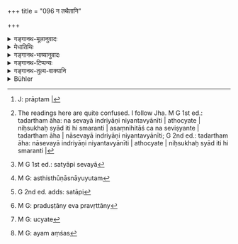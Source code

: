 +++
title = "096 न तथैतानि"

+++

<details><summary>गङ्गानथ-मूलानुवादः</summary>

These (organs), being contaminated with objects, are not capable of being subjugated by mere abstinence, as they are by ever present knowledge.—(90)
</details>

<details><summary>मेधातिथिः</summary>

[^२९०]:
     M G J all read: prajuṣṭāni; but Medh's commentary clearly presupposes praduṣṭāni

यद्य् एवम् अरण्यवास एव तर्हि प्राप्ते,[^२९१] न हि तत्र विषया संनिधीयन्ते । असंनिहिताश् च न सेविष्यन्ते । तदर्थम् आह- नासेवया इन्द्रियाणि नियन्तव्यानीति । निःसुखः स्यात् । अथ च स्मरन्ति- "न[^२९२] पूर्वाह्णमधंदिनापराह्णान् अफलान् कुर्याद् यथाशक्तिधर्मार्थकामेभ्यः" (ग्ध् ९.४६) । न च शरीरधारणम् असेवया भवति । किं तु गर्द्धनिषेधो ऽयम् उच्यते । स च गर्द्धः सत्याम् अपि सेवयां[^२९३] **ज्ञानेन** विषयगतदोषज्ञानेन "अस्थिस्थूणं स्नायुयुतम्"[^२९४] (म्ध् ६.७६) इत्यादिशास्त्रोक्तेन, स्वसंविदा च विपाकविरसतया । किं विपाकफलम् एवादिदोषभावनया वैराग्याभ्यासेन[^२९५] क्रमेण स्पृहा निवर्तते । न तु सहसैव त्यक्तुं शक्यते । किं तु **नित्यशः** नित्यकालम् । ज्ञानविशेषणम् एतत् । **प्रदुष्टानि** प्रवृत्तानि । दोषत्वात् प्रवृत्तान्य् एव प्रदुष्टान्य्[^२९६] उच्यन्ते[^२९७] । अयं शस्[^२९८] तत्र तत्र, नित्यशः अनुपूर्वशः सर्वशः पूर्वश इति, व्यासमनुप्रभृतिभिर् महामुनिभिः प्रयुज्यते । तस्य साधुत्वे यत्नः कर्तव्यः । तत्र शस्विधौ "एकवचनाच् च वीप्सायाम्" (पाण् ५.४.४३) इति पठ्यते । तत्र वीप्सार्थः कथंचित् द्योतयितव्यः । अन्ये तु शसस् तिष्ठत्यर्थस्य क्विपि रूपं वर्णयन्ति । क्रियाविशेषणं चैतत् नपुंसकम् । नित्यस्थितेन ज्ञानेनेत्य् अर्थः ॥ २.९६ ॥


[^२९८]:
     M G: ayam aṃśas


[^२९७]:
     M G: ucyate


[^२९६]:
     M G: praduṣṭāny eva pravṛttāny


[^२९५]:
     G 2nd ed. adds: satāpi


[^२९४]:
     M G: asthisthūṇāsnāyuyutam


[^२९३]:
     M G 1st ed.: satyāpi sevayā


[^२९२]:
     The readings here are quite confused. I follow Jha. M G 1st ed.: tadartham āha: na sevayā indriyāṇi niyantavyānīti | athocyate | niḥsukhaḥ syād iti hi smaranti | asaṃnihitāś ca na seviṣyante | tadartham āha | nāsevayā indriyāṇi niyantavyānīti; G 2nd ed.: tadartham āha: nāsevayā indriyāṇi niyantavyānīti | athocyate | niḥsukhaḥ syād iti hi smaranti |


[^२९१]:
     J: prāptam |
</details>

<details><summary>गङ्गानथ-भाष्यानुवादः</summary>

“Well, if this is so, then the right course, would appear to be that one should retire to the forest; as there will be no objects within reach; and being beyond reach, they would naturally never be sought after.”—With a view to such notions, the text adds that the organs should not be subjugated by mere abstinence; as in that case the man would have no pleasures at all, while the *Smṛti* has distinctly declared that—‘Acquiring merit, wealth and pleasures, one should see that his mornings, mid-days and evenings are not useless’ (*Gautama*, 9.46); and further, the continuance of the body itself would become impossible, by total abstinence. What therefore is meant is to prohibit excessive longing; and even though one may enjoy pleasures, this excessive longing ceases under the influence—(*a*) of ‘*knowledge*,’ of defects in the objects, as described in the scriptures, such for instance as in 6.76 below,—(*b*) of one’s own experience, whereby the said pleasures are found to be unpleasant in their consequences,—and (*c*) of the constant and gradual practice of nonattachment arising from the due examination of the effects of the pleasures. It is not possible for the said longing to be renounced all at once..

‘*Ever present*’;—this qualifles ‘*knowledge*.’

‘*Contaminated*’—active, since objects are beset with defects, the addiction to them is called ‘contamination.’

The ‘*śas*’ used here is one that is frequently used by Vyāsa, Manu and other great sages,—in such expressions as‘*nityaśaḥ*,’ ‘*anupūrvaśaḥ*,’ ‘*sarvaśaḥ*,’ ‘*pūrvaśaḥ*,’ and so forth. But exceptional efforts have to be made in order to establish the correctness of such usage. And in as much as the rule regarding the use of the affix ‘*śas*’ as laid down in *Pāṇini* 5. 4. 43, is that *it is added to singular nouns, in the sense of repetition*,—it is necessary to make the words in question imply, somohow or other, the notion of *repetition*. Other people have explained the expression ‘ś *as*’ as a noun formed from the root ‘*ś*
*as*’ to stand, with the affix ‘*kvip*’; and the word thus formed would
be neuter and would be treated as an adverb, the meaning being—‘*by knowledge which is ever-standing*.’—(96)
</details>

<details><summary>गङ्गानथ-टिप्पन्यः</summary>

‘*Asevayā*”—‘avoidance of excessive longing for pleasures’—(Medhātithi);
‘avoidance of places where pleasures are to be obtained’
(Kullūka);—‘abstinence from pleasures’ (Govindarāja, Nārāyaṇa and
Nandana).

This verse is quoted in *Bālambhaṭṭi* (Vyāvahāra, p. 606).
</details>

<details><summary>गङ्गानथ-तुल्य-वाक्यानि</summary>

*Śaṅkha-smṛti* (7. 10-11).—‘That man the Gods regard as a Brāhmaṇa, who
is disgusted with birth, with death and with mental and physical
ailments. The impurity of the body, the reversal of pleasure and pain,
residence in the womb,—from all this one becomes freed.’
</details>

<details><summary>Bühler</summary>

096	Those (organs) which are strongly attached to sensual pleasures, cannot so effectually be restrained by abstinence (from enjoyments) as by a constant (pursuit of true) knowledge.
</details>
